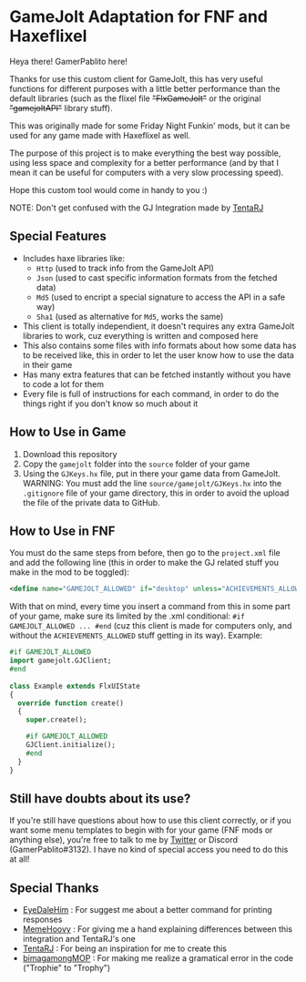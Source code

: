 # GameJolt Adaptation for FNF and Haxeflixel

Heya there! GamerPablito here!

Thanks for use this custom client for GameJolt, this has very useful functions for different purposes with a little better performance than the default libraries (such as the flixel file ~~"FlxGameJolt"~~ or the original ~~"gamejoltAPI"~~ library stuff).

This was originally made for some Friday Night Funkin' mods, but it can be used for any game made with Haxeflixel as well.

The purpose of this project is to make everything the best way possible, using less space and complexity for a better performance (and by that I mean it can be useful for computers with a very slow processing speed).

Hope this custom tool would come in handy to you :)

NOTE: Don't get confused with the GJ Integration made by [TentaRJ](https://github.com/TentaRJ/GameJolt-FNF-Integration)

## Special Features
- Includes haxe libraries like:
  - `Http` (used to track info from the GameJolt API)
  - `Json` (used to cast specific information formats from the fetched data)
  - `Md5` (used to encript a special signature to access the API in a safe way)
  - `Sha1` (used as alternative for `Md5`, works the same)
- This client is totally independient, it doesn't requires any extra GameJolt libraries to work, cuz everything is written and composed here
- This also contains some files with info formats about how some data has to be received like, this in order to let the user know how to use the data in their game
- Has many extra features that can be fetched instantly without you have to code a lot for them
- Every file is full of instructions for each command, in order to do the things right if you don't know so much about it

## How to Use in Game
1. Download this repository
2. Copy the `gamejolt` folder into the `source` folder of your game
3. Using the `GJKeys.hx` file, put in there your game data from GameJolt.<br>WARNING: You must add the line `source/gamejolt/GJKeys.hx` into the `.gitignore` file of your game directory, this in order to avoid the upload the file of the private data to GitHub.

## How to Use in FNF
You must do the same steps from before, then go to the `project.xml` file and add the following line (this in order to make the GJ related stuff you make in the mod to be toggled):

```xml
<define name="GAMEJOLT_ALLOWED" if="desktop" unless="ACHIEVEMENTS_ALLOWED" />
```

With that on mind, every time you insert a command from this in some part of your game, make sure its limited by the .xml conditional: `#if GAMEJOLT_ALLOWED ... #end` (cuz this client is made for computers only, and without the `ACHIEVEMENTS_ALLOWED` stuff getting in its way).
Example:
```haxe
#if GAMEJOLT_ALLOWED
import gamejolt.GJClient;
#end
  
class Example extends FlxUIState
{
  override function create()
  {
    super.create();

    #if GAMEJOLT_ALLOWED
    GJClient.initialize();
    #end
  }
}
```

## Still have doubts about its use?
If you're still have questions about how to use this client correctly, or if you want some menu templates to begin with for your game (FNF mods or anything else), you're free to talk to me by [Twitter](https://twitter.com/GamerPablito1) or Discord (GamerPablito#3132). I have no kind of special access you need to do this at all!

## Special Thanks
- [EyeDaleHim](https://github.com/EyeDaleHim) : For suggest me about a better command for printing responses
- [MemeHoovy](https://github.com/MemeHovy) : For giving me a hand explaining differences between this integration and TentaRJ's one
- [TentaRJ](https://github.com/TentaRJ) : For being an inspiration for me to create this
- [bimagamongMOP](https://bimagamongmopmain.carrd.co/) : For making me realize a gramatical error in the code ("Trophie" to "Trophy")
